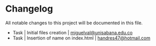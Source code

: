 # Changelog

All notable changes to this project will be documented in this file.

- Task | Initial files creation | miguelval@unisabana.edu.co
- Task | Insertion of name on index.html | handres47@hotmail.com
